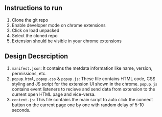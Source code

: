 ## Instructions to run
1. Clone the git repo
2. Enable developer mode on chrome extensions
3. Click on load unpacked
4. Select the cloned repo
5. Extension should be visible in your chrome extensions

## Design Decsrciption
1. `manifest.json`:
It contains the metdata information like name, version, permissions, etc.
2. `popup.html`, `popup.css` & `popup.js`:
These file contains HTML code, CSS styling and JS script for the extension UI shown in the chrome. `popup.js` contains event listeners to recieve and send data from extension to the current open HTML page and vice-versa.
3. `content.js`:
This file contains the main script to auto click the connect button on the current page one by one with random delay of 5-10 seconds.